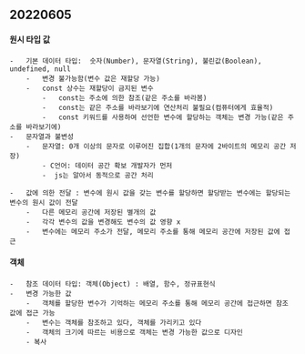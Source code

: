 ## 20220605

#### 원시 타입 값
    -   기본 데이터 타입:  숫자(Number), 문자열(String), 불린값(Boolean), undefined, null
        -   변경 불가능함(변수 값은 재할당 가능)
        -   const 상수는 재할당이 금지된 변수
            -   const는 주소에 의한 참조(같은 주소를 바라봄)
            -   const는 같은 주소를 바라보기에 연산처리 불필요(컴퓨터에게 효율적)
            -   const 키워드를 사용하여 선언한 변수에 할당하는 객체는 변경 가능(같은 주소를 바라보기에)
    -   문자열과 불변성
        -   문자열: 0개 이상의 문자로 이루어진 집합(1개의 문자에 2바이트의 메모리 공간 저장)
            - C언어: 데이터 공간 확보 개발자가 먼저
            -  js는 알아서 동적으로 공간 처리

    -   값에 의한 전달 : 변수에 원시 값을 갖는 변수를 할당하면 할당받는 변수에는 할당되는 변수의 원시 값이 전달
        -   다른 메모리 공간에 저장된 별개의 값
        -   각각 변수의 값을 변경해도 변수의 값 영향 x
        -   변수에는 메모리 주소가 전달, 메모리 주소를 통해 메모리 공간에 저장된 값에 접근


#### 객체
    -   참조 데이터 타입: 객체(Object) : 배열, 함수, 정규표현식
    -   변경 가능한 값
        -   객체를 할당한 변수가 기억하는 메모리 주소를 통해 메모리 공간에 접근하면 참조 값에 접근 가능
        -   변수는 객체를 참조하고 있다, 객체를 가리키고 있다
        -   객체의 크기에 따르는 비용으로 객체는 변경 가능한 값으로 디자인
        - 복사
            
